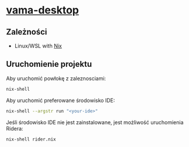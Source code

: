 # [vama-desktop](https://github.dev/AutomaticCraftingTable/vama-desktop)

## Zależności
- Linux/WSL with [Nix](https://nixos.org/download/)

## Uruchomienie projektu
Aby uruchomić powłokę z zaleznosciami:
```sh
nix-shell
```

Aby uruchomić preferowane środowisko IDE:
```sh
nix-shell --argstr run "<your-ide>"
```

Jeśli środowisko IDE nie jest zainstalowane, jest możliwość uruchomienia Ridera:
```sh
nix-shell rider.nix
```
